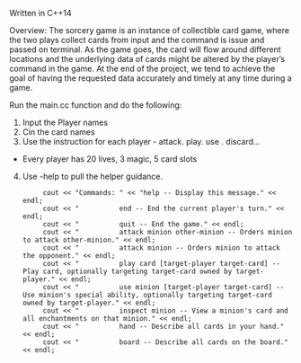 Written in C++14

Overview:
The sorcery game is an instance of collectible card game, where the two plays collect cards from input and the command is issue and passed on terminal. As the game goes, the card will flow around different locations and the underlying data of cards might be altered by the player’s command in the game. At the end of the project, we tend to achieve the goal of having the requested data accurately and timely at any time during a game.

Run the main.cc function and do the following:

1. Input the Player names
2. Cin the card names 
3. Use the instruction for each player - attack. play. use . discard...
* Every player has 20 lives, 3 magic, 5 card slots
4. Use -help to pull the helper guidance.

            cout << "Commands: " << "help -- Display this message." << endl;
            cout << "          end -- End the current player's turn." << endl;
            cout << "          quit -- End the game." << endl;
            cout << "          attack minion other-minion -- Orders minion to attack other-minion." << endl;
            cout << "          attack minion -- Orders minion to attack the opponent." << endl;
            cout << "          play card [target-player target-card] -- Play card, optionally targeting target-card owned by target-player." << endl;
            cout << "          use minion [target-player target-card] -- Use minion's special ability, optionally targeting target-card owned by target-player." << endl;
            cout << "          inspect minion -- View a minion's card and all enchantments on that minion." << endl;
            cout << "          hand -- Describe all cards in your hand." << endl;
            cout << "          board -- Describe all cards on the board." << endl;
